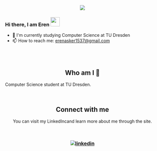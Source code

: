 
<h1 align="center">
  <a href="https://git.io/typing-svg">
    <img src="https://readme-typing-svg.herokuapp.com/?lines=Hello!+👋;I+am+Eren++Asker&center=true&size=25">
  </a>
</h1>

### Hi there, I am Eren <img src="https://user-images.githubusercontent.com/42378118/110234147-e3259600-7f4e-11eb-95be-0c4047144dea.gif" width="30">

- 💬 I'm currently studying Computer Science at TU Dresden
- 📫 How to reach me: erenasker1537@gmail.com

<br></br>

<h2 align="center">
Who am I 👀 
</h2>
Computer Science student at TU Dresden.   
</p>
<center>
<br>

<h2 align="center">
Connect with me 
</h2>
<p align="center">
  You can visit my LinkedIncand learn more about me through the site. <br>
</p>  
<br>

<h3 align="center">
<a href="https://www.linkedin.com/in/selinceydeli/" target="_blank">
<img src=https://img.shields.io/badge/linkedin-%231E77B5.svg?&style=for-the-badge&logo=linkedin&logoColor=white alt=linkedin style="margin-bottom: 5px;" />
<h3>
</a> &nbsp;
</p>  
  
</div>  
